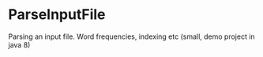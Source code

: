 # ParseInputFile
Parsing an input file. Word frequencies, indexing etc (small, demo project in java 8)
